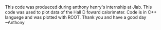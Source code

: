 This code was produeced during anthony henry's internship at Jlab.
This code was used to plot data of the Hall D foward calorimeter.
Code is in C++ languege and was plotted with ROOT.
Thank you and have a good day
    ~Anthony
